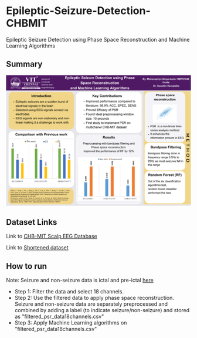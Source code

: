 # Epileptic-Seizure-Detection-CHBMIT
Epileptic Seizure Detection using Phase Space Reconstruction and Machine Learning Algorithms 

## Summary
<img src = "https://github.com/priya-velu5/Epileptic-Seizure-Detection-CHBMIT/blob/master/Capstone-poster.png"> 

## Dataset Links 
Link to [CHB-MIT Scalp EEG Database](https://physionet.org/content/chbmit/1.0.0/)

Link to [Shortened dataset](https://ieee-dataport.org/open-access/preprocessed-chb-mit-scalp-eeg-database)

## How to run

Note: Seizure and non-seizure data is ictal and pre-ictal [here](https://ieee-dataport.org/open-access/preprocessed-chb-mit-scalp-eeg-database)

* Step 1: Filter the data and select 18 channels.
* Step 2: Use the filtered data to apply phase space reconstruction. Seizure and non-seizure data are separately preprocessed and combined by adding a label (to indicate seizure/non-seizure) and stored as "filtered_psr_data18channels.csv" 
* Step 3: Apply Machine Learning algorithms on "filtered_psr_data18channels.csv" 
